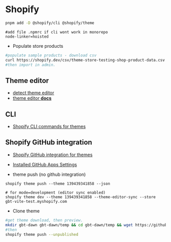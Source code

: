 # Shopify

```sh
pnpm add -D @shopify/cli @shopify/theme
```

```gitignore
#add file .npmrc if cli wont work in monorepo
node-linker=hoisted
```

- Populate store products

```sh
#populate sample products - download csv
curl https://shopify.dev/csv/theme-store-testing-shop-product-data.csv --output shop-product-data.csv
#then import in admin.
```

## Theme editor

- [detect theme editor](https://shopify.dev/themes/architecture/sections/integrate-sections-with-the-theme-editor#detect-the-theme-editor)
- [theme editor **docs**](https://shopify.dev/themes/tools/online-editor)

## CLI

- [Shopify CLI commands for themes](https://shopify.dev/themes/tools/cli/commands)

## **Shopify GitHub integration**

- [Shopify GitHub integration for themes](https://shopify.dev/themes/tools/github)

- [Installed GitHub Apps Settings](https://github.com/settings/installations)

- theme push (no github integration)

```shell
shopify theme push --theme 139439341858 --json

# for mode=development (editor sync enabled)
shopify theme dev --theme 139439341858 --theme-editor-sync --store gbt-vite-test.myshopify.com
```

- Clone theme

```sh
#get theme download, then preview.
mkdir gbt-dawn gbt-dawn/temp && cd gbt-dawn/temp && wget https://github.com/gbtunney/gbt-theme-dawn/archive/development.zip && unzip * && rm *.zip && mv **/* .. && cd .. && rm -rf temp && cd ..
#then
shopify theme push --unpublished
```
